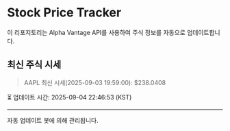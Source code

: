 
# Stock Price Tracker

이 리포지토리는 Alpha Vantage API를 사용하여 주식 정보를 자동으로 업데이트합니다.

## 최신 주식 시세
> AAPL 최신 시세(2025-09-03 19:59:00): $238.0408

⏳ 업데이트 시간: 2025-09-04 22:46:53 (KST)

---
자동 업데이트 봇에 의해 관리됩니다.
